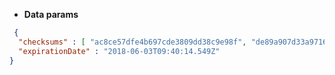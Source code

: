 * **Data params**

```json
 {
  "checksums" : [ "ac8ce57dfe4b697cde3809dd38c9e98f", "de89a907d33a9716d11765582102b2e0" ],
  "expirationDate" : "2018-06-03T09:40:14.549Z"
}
```
